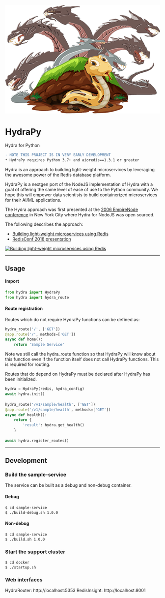 ![](./assets/hydrapy-logo.png)
# HydraPy
Hydra for Python

```diff
- NOTE THIS PROJECT IS IN VERY EARLY DEVELOPMENT
* HydraPy requires Python 3.7+ and aioredis==1.3.1 or greater
```

Hydra is an approach to building light-weight microservices by leveraging the awesome power of the Redis database platform.

HydraPy is a nextgen port of the NodeJS implementation of Hydra with a goal of offering the same level of ease of use to the Python community.  We hope this will empower data scientists to build containerized microservices for their AI/ML applications.

The Hydra approach was first presented at the [2006 EmpireNode conference](https://www.youtube.com/watch?v=j_yVf9Blcjo) in New York City where Hydra for NodeJS was open sourced.

The following describes the approach:

* [Building light-weight microservices using Redis](https://medium.com/hydramicroservices/building-light-weight-microservices-using-redis-dc5b3bca741
)
* [RedisConf 2018 presentation](https://www.youtube.com/watch?v=z25CPqJMFUk)

[![Building light-weight microservices using Redis](http://img.youtube.com/vi/z25CPqJMFUk/0.jpg)](https://www.youtube.com/watch?v=z25CPqJMFUk "Building light-weight microservices using Redis")

---

## Usage

#### Import

```python
from hydra import HydraPy
from hydra import hydra_route
```

#### Route registration

Routes which do not require HydraPy functions can be defined as:

```python
hydra_route('/', ['GET'])
@app.route('/', methods=['GET'])
async def home():
    return 'Sample Service'
```

Note we still call the hydra_route function so that HydraPy will know about this function even if the function itself does not call HydraPy functions. This is required for routing.

Routes that do depend on HydraPy must be declared after HydraPy has been initialized.

```python
hydra = HydraPy(redis, hydra_config)
await hydra.init()

hydra_route('/v1/sample/health', ['GET'])
@app.route('/v1/sample/health', methods=['GET'])
async def health():
    return {
        'result': hydra.get_health()
    }

await hydra.register_routes()
```

---
## Development

### Build the sample-service
The service can be built as a debug and non-debug container.

#### Debug

```shell
$ cd sample-service
$ ./build-debug.sh 1.0.0
```

#### Non-debug
```shell
$ cd sample-service
$ ./build.sh 1.0.0
```

### Start the support cluster
```shell
$ cd docker
$ ./startup.sh
```

### Web interfaces
HydraRouter: http://localhost:5353
RedisInsight: http://localhost:8001

